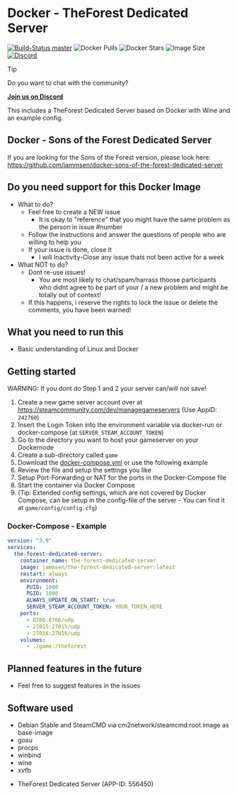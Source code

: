 # Docker - TheForest Dedicated Server

[![Build-Status master](https://github.com/jammsen/docker-the-forest-dedicated-server/blob/master/.github/workflows/docker-build-and-push.yml/badge.svg)](https://github.com/jammsen/docker-the-forest-dedicated-server/blob/master/.github/workflows/docker-build-and-push.yml)
![Docker Pulls](https://img.shields.io/docker/pulls/jammsen/the-forest-dedicated-server)
![Docker Stars](https://img.shields.io/docker/stars/jammsen/the-forest-dedicated-server)
![Image Size](https://img.shields.io/docker/image-size/jammsen/the-forest-dedicated-server/latest)
[![Discord](https://img.shields.io/discord/532141442731212810?logo=discord&label=Discord&link=https%3A%2F%2Fdiscord.gg%2F7tacb9Q6tj)](https://discord.gg/7tacb9Q6tj)

> [!TIP]
> Do you want to chat with the community?
>
> **[Join us on Discord](https://discord.gg/7tacb9Q6tj)**

This includes a TheForest Dedicated Server based on Docker with Wine and an example config.

## Docker - Sons of the Forest Dedicated Server
If you are looking for the Sons of the Forest version, please look here: 
https://github.com/jammsen/docker-sons-of-the-forest-dedicated-server

## Do you need support for this Docker Image

- What to do?
  - Feel free to create a NEW issue
    - It is okay to "reference" that you might have the same problem as the person in issue #number
  - Follow the instructions and answer the questions of people who are willing to help you
  - If your issue is done, close it
    - I will Inactivity-Close any issue thats not been active for a week
- What NOT to do?
  - Dont re-use issues!
    - You are most likely to chat/spam/harrass thoose participants who didnt agree to be part of your / a new problem and might be totally out of context!
  - If this happens, i reserve the rights to lock the issue or delete the comments, you have been warned!

## What you need to run this
* Basic understanding of Linux and Docker

## Getting started
WARNING: If you dont do Step 1 and 2 your server can/will not save!
1. Create a new game server account over at https://steamcommunity.com/dev/managegameservers (Use AppID: `242760`)
2. Insert the Login Token into the environment variable via docker-run or docker-compose (at `SERVER_STEAM_ACCOUNT_TOKEN`)
3. Go to the directory you want to host your gameserver on your Dockernode
4. Create a sub-directory called `game`
5. Download the [docker-compose.yml](docker-compose.yml) or use the following example
6. Review the file and setup the settings you like
7. Setup Port-Forwarding or NAT for the ports in the Docker-Compose file
8. Start the container via Docker Compose
9. (Tip: Extended config settings, which are not covered by Docker Compose, can be setup in the config-file of the server - You can find it at `game/config/config.cfg`)

### Docker-Compose - Example

```yaml
version: "3.9"
services:
  the-forest-dedicated-server:
    container_name: the-forest-dedicated-server
    image: jammsen/the-forest-dedicated-server:latest
    restart: always
    environment:
      PUID: 1000
      PGID: 1000
      ALWAYS_UPDATE_ON_START: true
      SERVER_STEAM_ACCOUNT_TOKEN: YOUR_TOKEN_HERE
    ports:
      - 8766:8766/udp
      - 27015:27015/udp
      - 27016:27016/udp
    volumes:
      - ./game:/theforest
```

## Planned features in the future

- Feel free to suggest features in the issues

## Software used

- Debian Stable and SteamCMD via cm2network/steamcmd:root image as base-image
- gosu
- procps
- winbind
- wine
- xvfb
* TheForest Dedicated Server (APP-ID: 556450)
